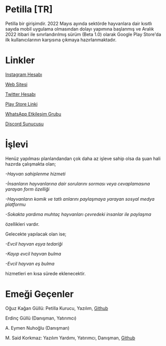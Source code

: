 # Petilla [TR]
Petilla bir girişimdir. 2022 Mayıs ayında sektörde hayvanlara dair kısıtlı sayıda mobil uygulama olmasından dolayı yapımına başlanmış ve Aralık 2022 itibari ile sınırlandırılmış sürüm (Beta 1.0) olarak Google Play Store'da ilk kullanıcılarının karşısına çıkmaya hazırlanmaktadır.

# Linkler
[Instagram Hesabı](https://www.instagram.com/petilla_turkiye/)

[Web Sitesi](https://petilla.com.tr/)

[Twitter Hesabı](https://twitter.com/Petilla_Turkiye)

[Play Store Linki](https://play.google.com/store/apps/details?id=com.hazret.petilla)

[WhatsApp Etkileşim Grubu](https://chat.whatsapp.com/GTMbSd1htfpGIQz2Dhwns6)

[Discord Sunucusu](https://discord.gg/QRNyQrnKz2)

# İşlevi
Henüz yapılması planlandandan çok daha az işleve sahip olsa da şuan hali hazırda çalışmakta olan;

*-Hayvan sahiplenme hizmeti*

*-İnsanların hayvanlarına dair sorularını sorması veya cevaplamasına yarayan form özelliği*

*-Hayvanların komik ve tatlı anlarını paylaşmaya yarayan sosyal medya platformu*

*-Sokakta yardıma muhtaç hayvanları çevredeki insanlar ile paylaşma*

özellikleri vardır.

Gelecekte yapılacak olan ise; 

*-Evcil hayvan eşya tedariği* 

*-Kayıp evcil hayvan bulma*

*-Evcil hayvan eş bulma*

hizmetleri en kısa sürede eklenecektir.

# Emeği Geçenler

Oğuz Kağan Güllü: Petilla Kurucu, Yazılım, [Github](https://github.com/kagangullu)

Erdinç Güllü (Danışman, Yatırımcı)

A. Eymen Nuhoğlu (Danışman)

M. Said Korkmaz: Yazılım Yardımı, Yatırımcı, Danışman, [Github](https://github.com/saidkorkmaz)
